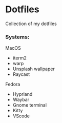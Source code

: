 # Dotfiles

Collection of my dotfiles

### Systems:
MacOS
- iterm2
- warp
- Unsplash wallpaper
- Raycast
  
Fedora 
- Hyprland
- Waybar
- Gnome terminal
- Kitty
- VScode
